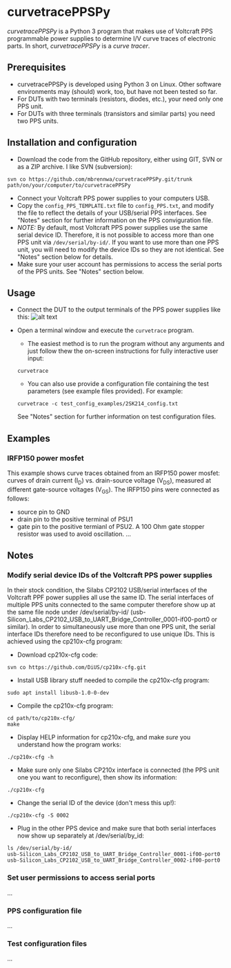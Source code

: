 # curvetracePPSPy
*curvetracePPSPy* is a Python 3 program that makes use of Voltcraft PPS programmable power supplies to determine I/V curve traces of electronic parts. In short, *curvetracePPSPy* is a *curve tracer*.

## Prerequisites
* curvetracePPSPy is developed using Python 3 on Linux. Other software environments may (should) work, too, but have not been tested so far.
* For DUTs with two terminals (resistors, diodes, etc.), your need only one PPS unit.
* For DUTs with three terminals (transistors and similar parts) you need two PPS units.

## Installation and configuration
* Download the code from the GitHub repository, either using GIT, SVN or as a ZIP archive.
I like SVN (subversion):
```
svn co https://github.com/mbrennwa/curvetracePPSPy.git/trunk path/on/your/computer/to/curvetracePPSPy
```
* Connect your Voltcraft PPS power supplies to your computers USB.
* Copy the `config_PPS_TEMPLATE.txt` file to `config_PPS.txt`, and modify the file to reflect the details of your USB/serial PPS interfaces. See "Notes" section for further information on the PPS conviguration file.
* *NOTE:* By default, most Voltcraft PPS power supplies use the same serial device ID. Therefore, it is not possible to access more than one PPS unit via `/dev/serial/by-id/`. If you want to use more than one PPS unit, you will need to modify the device IDs so they are not identical. See "Notes" section below for details.
* Make sure your user account has permissions to access the serial ports of the PPS units. See "Notes" section below.

## Usage
* Connect the DUT to the output terminals of the PPS power supplies like this:
![alt text](https://github.com/mbrennwa/curvetracePPSPy/blob/master/figures/test_setup.png "Basic test setup")

* Open a terminal window and execute the `curvetrace` program.
  * The easiest method is to run the program without any arguments and just follow thew the on-screen instructions for fully interactive user input:
  ```
  curvetrace
  ```
  * You can also use provide a configuration file containing the test parameters (see example files provided). For example:
  ```
  curvetrace -c test_config_examples/2SK214_config.txt
  ```
  See "Notes" section for further information on test configuration files.

## Examples

### IRFP150 power mosfet
This example shows curve traces obtained from an IRFP150 power mosfet: curves of drain current (I<sub>D</sub>) vs. drain-source voltage (V<sub>DS</sub>), measured at different gate-source voltages (V<sub>GS</sub>). The IRFP150 pins were connected as follows:
* source pin to GND
* drain pin to the positive terminal of PSU1
* gate pin to the positive termianl of PSU2. A 100 Ohm gate stopper resistor was used to avoid oscillation.
...

## Notes

### Modify serial device IDs of the Voltcraft PPS power supplies
In their stock condition, the Silabs CP2102 USB/serial interfaces of the Voltcraft PPF power supplies all use the same ID. The serial interfaces of multiple PPS units connected to the same computer therefore show up at the same file node under /dev/serial/by-id/ (usb-Silicon_Labs_CP2102_USB_to_UART_Bridge_Controller_0001-if00-port0 or similar). In order to simultaneously use more than one PPS unit, the serial interface IDs therefore need to be reconfigured to use unique IDs. This is achieved using the cp210x-cfg program:

* Download cp210x-cfg code:
```
svn co https://github.com/DiUS/cp210x-cfg.git
```

* Install USB library stuff needed to compile the cp210x-cfg program:
```
sudo apt install libusb-1.0-0-dev 
```

* Compile the cp210x-cfg program:
```
cd path/to/cp210x-cfg/
make
```

* Display HELP information for cp210x-cfg, and make *sure* you understand how the program works:
```
./cp210x-cfg -h
```

* Make sure only one Silabs CP210x interface is connected (the PPS unit one you want to reconfigure), then show its information:
```
./cp210x-cfg
```

* Change the serial ID of the device (don't mess this up!):
```
./cp210x-cfg -S 0002
```

* Plug in the other PPS device and make sure that both serial interfaces now show up separately at /dev/serial/by_id:
```
ls /dev/serial/by-id/
usb-Silicon_Labs_CP2102_USB_to_UART_Bridge_Controller_0001-if00-port0
usb-Silicon_Labs_CP2102_USB_to_UART_Bridge_Controller_0002-if00-port0
```

### Set user permissions to access serial ports
...

### PPS configuration file
...

### Test configuration files
...
